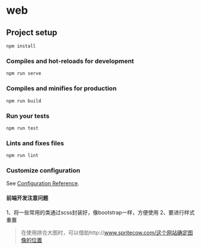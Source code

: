 # web

## Project setup
```
npm install
```

### Compiles and hot-reloads for development
```
npm run serve
```

### Compiles and minifies for production
```
npm run build
```

### Run your tests
```
npm run test
```

### Lints and fixes files
```
npm run lint
```

### Customize configuration
See [Configuration Reference](https://cli.vuejs.org/config/).

#### 前端开发注意问题
1、将一些常用的类通过scss封装好，像bootstrap一样，方便使用
2、要进行样式重置

>在使用拼合大图时，可以借助http://www.spritecow.com/这个网站确定图像的位置
